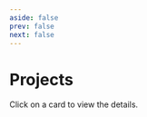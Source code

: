 ```yaml
---
aside: false
prev: false
next: false
---
```


<script setup>
  import { data as posts } from './projects.data.js'
  import { VPFeatures } from 'vitepress/theme'

  const projects = posts.map((post) => {
    return {
      icon: post.frontmatter.icon,
      title: post.frontmatter.title,
      details: post.frontmatter.details,
      link: post.url,
      linkText: 'Details'
    }
  })
</script>

# Projects

Click on a card to view the details.

<CustomFeatures :features="projects" />